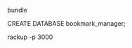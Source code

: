 <!-- Connect to psql

Create the database using the psql command CREATE DATABASE bookmark_manager;

Connect to the database using the pqsl command \c bookmark_manager;

Run the query we have saved in the file 01_create_bookmarks_table.sql -->




bundle

CREATE DATABASE bookmark_manager;

rackup -p 3000

<!-- Connect to psql

Create the database using the psql command CREATE DATABASE bookmark_manager_tests;

Connect to the database using the pqsl command \c bookmark_manager_tests;

Run the query we have saved in the file 01_create_bookmarks_table.sql -->
